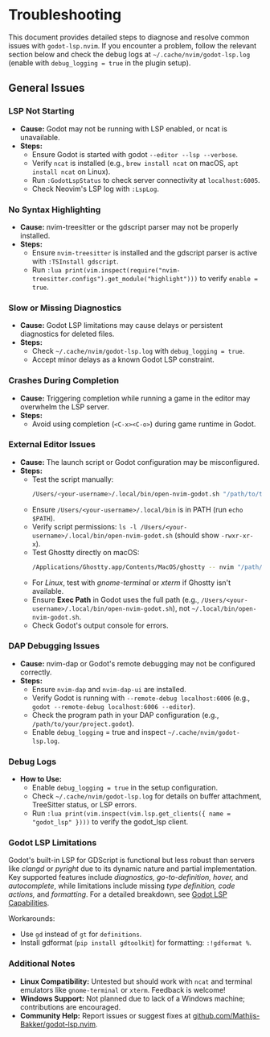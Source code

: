 # Troubleshooting

This document provides detailed steps to diagnose and resolve common issues with `godot-lsp.nvim`. If you encounter a problem, follow the relevant section below and check the debug logs at `~/.cache/nvim/godot-lsp.log` (enable with `debug_logging = true` in the plugin setup).

## General Issues

### LSP Not Starting

-   **Cause:** Godot may not be running with LSP enabled, or ncat is unavailable.
-   **Steps:**
    -   Ensure Godot is started with godot `--editor --lsp --verbose`.
    -   Verify `ncat` is installed (e.g., `brew install ncat` on macOS, `apt install ncat` on Linux).
    -   Run `:GodotLspStatus` to check server connectivity at `localhost:6005`.
    -   Check Neovim's LSP log with `:LspLog`.

### No Syntax Highlighting

-   **Cause:** nvim-treesitter or the gdscript parser may not be properly installed.
-   **Steps:**
    -   Ensure `nvim-treesitter` is installed and the gdscript parser is active with `:TSInstall gdscript`.
    -   Run `:lua print(vim.inspect(require("nvim-treesitter.configs").get_module("highlight")))` to verify `enable = true`.

### Slow or Missing Diagnostics

-   **Cause:** Godot LSP limitations may cause delays or persistent diagnostics for deleted files.
-   **Steps:**
    -   Check `~/.cache/nvim/godot-lsp.log` with `debug_logging = true`.
    -   Accept minor delays as a known Godot LSP constraint.

### Crashes During Completion

-   **Cause:** Triggering completion while running a game in the editor may overwhelm the LSP server.
-   **Steps:**
    -   Avoid using completion (`<C-x><C-o>`) during game runtime in Godot.

### External Editor Issues

-   **Cause:** The launch script or Godot configuration may be misconfigured.
-   **Steps:**
    -   Test the script manually:
        ```bash
        /Users/<your-username>/.local/bin/open-nvim-godot.sh "/path/to/test script.gd" 10 5
        ```
    -   Ensure `/Users/<your-username>/.local/bin` is in PATH (run `echo $PATH`).
    -   Verify script permissions: `ls -l /Users/<your-username>/.local/bin/open-nvim-godot.sh` (should show `-rwxr-xr-x`).
    -   Test Ghostty directly on macOS:
        ```bash 
        /Applications/Ghostty.app/Contents/MacOS/ghostty -- nvim "/path/to/test script.gd" +10:5
        ```
    -   For _Linux_, test with _gnome-terminal_ or _xterm_ if Ghostty isn't available.
    -   Ensure **Exec Path** in Godot uses the full path (e.g., `/Users/<your-username>/.local/bin/open-nvim-godot.sh`), not `~/.local/bin/open-nvim-godot.sh`.
    -   Check Godot's output console for errors.

### DAP Debugging Issues

-   **Cause:** nvim-dap or Godot's remote debugging may not be configured correctly.
-   **Steps:**
    -   Ensure `nvim-dap` and `nvim-dap-ui` are installed.
    -   Verify Godot is running with `--remote-debug localhost:6006` (e.g., `godot --remote-debug localhost:6006 --editor`).
    -   Check the program path in your DAP configuration (e.g., `/path/to/your/project.godot`).
    -   Enable `debug_logging` = true and inspect `~/.cache/nvim/godot-lsp.log`.

### Debug Logs

-   **How to Use:**
    -   Enable `debug_logging = true` in the setup configuration.
    -   Check `~/.cache/nvim/godot-lsp.log` for details on buffer attachment, TreeSitter status, or LSP errors.
    -   Run `:lua print(vim.inspect(vim.lsp.get_clients({ name = "godot_lsp" })))` to verify the godot_lsp client.

### Godot LSP Limitations

Godot's built-in LSP for GDScript is functional but less robust than servers like _clangd_ or _pyright_ due to its dynamic nature and partial implementation. Key supported features include _diagnostics, go-to-definition, hover,_ and _autocomplete_, while limitations include missing _type definition, code actions,_ and _formatting_. For a detailed breakdown, see [Godot LSP Capabilities](godot_lsp_capabilities). 

Workarounds:
-   Use `gd` instead of `gt` for `definitions`.
-   Install gdformat (`pip install gdtoolkit`) for formatting: `:!gdformat %`.

### Additional Notes

-   **Linux Compatibility:** Untested but should work with `ncat` and terminal emulators like `gnome-terminal` or `xterm`. Feedback is welcome!
-   **Windows Support:** Not planned due to lack of a Windows machine; contributions are encouraged.
-   **Community Help:** Report issues or suggest fixes at [github.com/Mathijs-Bakker/godot-lsp.nvim](https://github.com/Mathijs-Bakker/godot-lsp.nvim).
